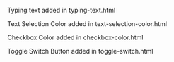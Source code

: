 Typing text added in typing-text.html

Text Selection Color added in text-selection-color.html

Checkbox Color added in checkbox-color.html

Toggle Switch Button added in toggle-switch.html

